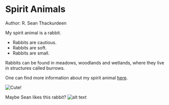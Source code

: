 # Spirit Animals
Author: R. Sean Thackurdeen

My spirit animal is a rabbit.

- Rabbits are cautious.
- Rabbits are soft.
- Rabbits are small.

Rabbits can be found in meadows, woodlands and wetlands, where they live in structures called burrows.

One can find more information about my spirit animal [here](http://en.wikipedia.org/wiki/Rabbit).

![Cute!](http://en.wikipedia.org/wiki/Rabbit#/media/File:Rabbit_in_montana.jpg)

Maybe Sean likes this rabbit?
![alt text](https://38.media.tumblr.com/tumblr_m27umd8MYj1qznvi3o1_500.gif)